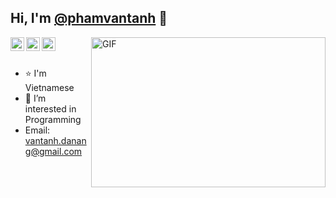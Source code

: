 ## Hi, I'm [@phamvantanh](https://github.com/phamvantanh) 👋
<a href="https://www.facebook.com/phamvantanh12/">
  <img align="left" alt="Pham Van Tanh | Facebook" width="22px" src="https://upload.wikimedia.org/wikipedia/commons/thumb/0/05/Facebook_Logo_%282019%29.png/1200px-Facebook_Logo_%282019%29.png" />
</a>
<a href="https://www.linkedin.com/in/phamvantanh/">
  <img align="left" alt="Pham Van Tanh's LinkedIN" width="22px" src="https://upload.wikimedia.org/wikipedia/commons/c/ca/LinkedIn_logo_initials.png" />
</a>
<a href="https://public.tableau.com/app/profile/pham.van.tanh">
  <img align="left" alt="Pham Van Tanh's LinkedIN" width="22px" src="https://pbs.twimg.com/profile_images/1268207088683020288/d9agkn4h.jpg" />
</a>


<img align="right" alt="GIF" src="https://github.com/abhisheknaiidu/abhisheknaiidu/blob/master/code.gif?raw=true" width="375" height="240" />
<br />
<br />

- ⭐ I'm Vietnamese
- 📖 I’m interested in Programming
- Email: vantanh.danang@gmail.com
